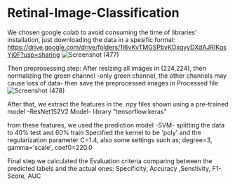 # Retinal-Image-Classification
We chosen google colab to avoid consuming the time of libraries' installation, just downloading the data in a spesific format:
https://drive.google.com/drive/folders/1I6vKvTMGSPbvKOxqyyDXdAJRIKgsYj0F?usp=sharing
![Screenshot (477)](https://github.com/mernatamerrh19/Retinal-Image-Classification/assets/73619098/d7f042e1-65d7-4fa2-a411-61e258f512e1)

Then preprosessing step:
After resizing all images in (224,224), then normalizing the green channel -only green channel, the other channels may cause loss of data-
then save the preprocessed images in Processed file
![Screenshot (478)](https://github.com/mernatamerrh19/Retinal-Image-Classification/assets/73619098/de1465ee-fc7a-4ce0-84ce-275517563d11)

After that, we extract the features in the .npy files shown using a pre-trained model -ResNet152V2 Model-
library "tensorflow.keras"

from these features, we used the prediction model -SVM- splitting the data to 40% test and 60% train
Specified the kernel to be 'poly' and the regularization parameter C=1.4, also some settings such as; degree=3, gamma='scale', coef0=220.0

Final step we calculated the Evaluation criteria comparing between the predicted labels and the actual ones: Specificity, Accuracy ,Senstivity, F1-Score, AUC 
